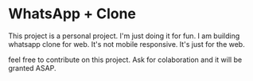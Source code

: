 # WhatsApp + Clone

This project is a personal project. I'm just doing it for fun.
I am building whatsapp clone for web.
It's not mobile responsive. It's just for the web.

feel free to contribute on this project. Ask for colaboration and it will be granted ASAP.
